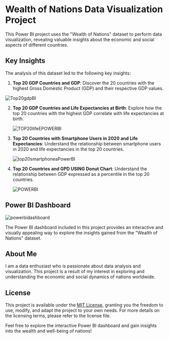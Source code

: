 # Wealth of Nations Data Visualization Project

This Power BI project uses the "Wealth of Nations" dataset to perform data visualization, revealing valuable insights about the economic and social aspects of different countries.

## Key Insights

The analysis of this dataset led to the following key insights:

1. **Top 20 GDP Countries and GDP**: Discover the 20 countries with the highest Gross Domestic Product (GDP) and their respective GDP values.

![Top20gdpBI](https://github.com/Osigwem/Wealth-of-Nations-PowerBI/assets/146824911/4b6f08ac-3d08-4ed6-a222-d0d247c6a8b5)


2. **Top 20 GDP Countries and Life Expectancies at Birth**: Explore how the top 20 countries with the highest GDP correlate with life expectancies at birth.

   ![TOP20lifeEPOWERBI](https://github.com/Osigwem/Wealth-of-Nations-PowerBI/assets/146824911/b7d8645c-5b08-407b-9efc-7827d7bd1f9d)


3. **Top 20 Countries with Smartphone Users in 2020 and Life Expectancies**: Understand the relationship between smartphone users in 2020 and life expectancies in the top 20 countries.

   ![top20smartphoneaPowerBI](https://github.com/Osigwem/Wealth-of-Nations-PowerBI/assets/146824911/5aec0971-4482-446f-ac93-a1eddd31fd08)

4. **Top 20 Countries and GPD USING Donut Chart**: Understand the relationship between GDP expressed as a percentile in the top 20 countries.

   ![POWERBI](https://github.com/Osigwem/Wealth-of-Nations-PowerBI/assets/146824911/13fe23db-8b41-457b-9fc0-c51b0eeecf2d)


## Power BI Dashboard

![powerbidashboard](https://github.com/Osigwem/Wealth-of-Nations-PowerBI/assets/146824911/96c07b6f-5975-47e0-bc91-8a5dc7eb8335)


The Power BI dashboard included in this project provides an interactive and visually appealing way to explore the insights gained from the "Wealth of Nations" dataset.

## About Me

I am a data enthusiast who is passionate about data analysis and visualization. This project is a result of my interest in exploring and understanding the economic and social dynamics of nations worldwide.

## License

This project is available under the [MIT License](LICENSE), granting you the freedom to use, modify, and adapt the project to your own needs. For more details on the licensing terms, please refer to the license file.

Feel free to explore the interactive Power BI dashboard and gain insights into the wealth and well-being of nations!
